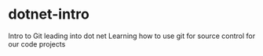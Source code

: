 # dotnet-intro
Intro to Git leading into dot net
Learning how to use git for source control for our code projects

